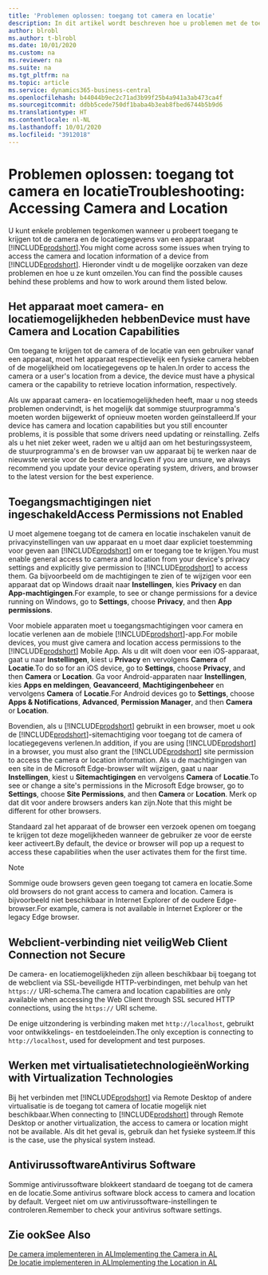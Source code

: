 ```yaml
---
title: 'Problemen oplossen: toegang tot camera en locatie'
description: In dit artikel wordt beschreven hoe u problemen met de toegang tot camera- en locatiegegevens in Business Central oplost.
author: blrobl
ms.author: t-blrobl
ms.date: 10/01/2020
ms.custom: na
ms.reviewer: na
ms.suite: na
ms.tgt_pltfrm: na
ms.topic: article
ms.service: dynamics365-business-central
ms.openlocfilehash: b44044b9ec2c71ad3b99f25b4a941a3ab473ca4f
ms.sourcegitcommit: ddbb5cede750df1baba4b3eab8fbed6744b5b9d6
ms.translationtype: HT
ms.contentlocale: nl-NL
ms.lasthandoff: 10/01/2020
ms.locfileid: "3912018"
---
```

# <a name="troubleshooting-accessing-camera-and-location"></a><span data-ttu-id="f7225-103">Problemen oplossen: toegang tot camera en locatie</span><span class="sxs-lookup"><span data-stu-id="f7225-103">Troubleshooting: Accessing Camera and Location</span></span>

<span data-ttu-id="f7225-104">U kunt enkele problemen tegenkomen wanneer u probeert toegang te krijgen tot de camera en de locatiegegevens van een apparaat [!INCLUDE[prodshort](includes/prodshort.md)].</span><span class="sxs-lookup"><span data-stu-id="f7225-104">You might come across some issues when trying to access the camera and location information of a device from [!INCLUDE[prodshort](includes/prodshort.md)].</span></span> <span data-ttu-id="f7225-105">Hieronder vindt u de mogelijke oorzaken van deze problemen en hoe u ze kunt omzeilen.</span><span class="sxs-lookup"><span data-stu-id="f7225-105">You can find the possible causes behind these problems and how to work around them listed below.</span></span>

## <a name="device-must-have-camera-and-location-capabilities"></a><span data-ttu-id="f7225-106">Het apparaat moet camera- en locatiemogelijkheden hebben</span><span class="sxs-lookup"><span data-stu-id="f7225-106">Device must have Camera and Location Capabilities</span></span>

<span data-ttu-id="f7225-107">Om toegang te krijgen tot de camera of de locatie van een gebruiker vanaf een apparaat, moet het apparaat respectievelijk een fysieke camera hebben of de mogelijkheid om locatiegegevens op te halen.</span><span class="sxs-lookup"><span data-stu-id="f7225-107">In order to access the camera or a user's location from a device, the device must have a physical camera or the capability to retrieve location information, respectively.</span></span>

<span data-ttu-id="f7225-108">Als uw apparaat camera- en locatiemogelijkheden heeft, maar u nog steeds problemen ondervindt, is het mogelijk dat sommige stuurprogramma's moeten worden bijgewerkt of opnieuw moeten worden geïnstalleerd.</span><span class="sxs-lookup"><span data-stu-id="f7225-108">If your device has camera and location capabilities but you still encounter problems, it is possible that some drivers need updating or reinstalling.</span></span> <span data-ttu-id="f7225-109">Zelfs als u het niet zeker weet, raden we u altijd aan om het besturingssysteem, de stuurprogramma's en de browser van uw apparaat bij te werken naar de nieuwste versie voor de beste ervaring.</span><span class="sxs-lookup"><span data-stu-id="f7225-109">Even if you are unsure, we always recommend you update your device operating system, drivers, and browser to the latest version for the best experience.</span></span>

## <a name="access-permissions-not-enabled"></a><span data-ttu-id="f7225-110">Toegangsmachtigingen niet ingeschakeld</span><span class="sxs-lookup"><span data-stu-id="f7225-110">Access Permissions not Enabled</span></span>

<span data-ttu-id="f7225-111">U moet algemene toegang tot de camera en locatie inschakelen vanuit de privacyinstellingen van uw apparaat en u moet daar expliciet toestemming voor geven aan [!INCLUDE[prodshort](includes/prodshort.md)] om er toegang toe te krijgen.</span><span class="sxs-lookup"><span data-stu-id="f7225-111">You must enable general access to camera and location from your device's privacy settings and explicitly give permission to  [!INCLUDE[prodshort](includes/prodshort.md)] to access them.</span></span> <span data-ttu-id="f7225-112">Ga bijvoorbeeld om de machtigingen te zien of te wijzigen voor een apparaat dat op Windows draait naar **Instellingen**, kies **Privacy** en dan **App-machtigingen**.</span><span class="sxs-lookup"><span data-stu-id="f7225-112">For example, to see or change permissions for a device running on Windows, go to **Settings**, choose **Privacy**, and then **App permissions**.</span></span> 

<span data-ttu-id="f7225-113">Voor mobiele apparaten moet u toegangsmachtigingen voor camera en locatie verlenen aan de mobiele [!INCLUDE[prodshort](includes/prodshort.md)]-app.</span><span class="sxs-lookup"><span data-stu-id="f7225-113">For mobile devices, you must give camera and location access permissions to the [!INCLUDE[prodshort](includes/prodshort.md)] Mobile App.</span></span> <span data-ttu-id="f7225-114">Als u dit wilt doen voor een iOS-apparaat, gaat u naar **Instellingen**, kiest u **Privacy** en vervolgens **Camera** of **Locatie**.</span><span class="sxs-lookup"><span data-stu-id="f7225-114">To do so for an iOS device, go to **Settings**, choose **Privacy**, and then **Camera** or **Location**.</span></span> <span data-ttu-id="f7225-115">Ga voor Android-apparaten naar **Instellingen**, kies **Apps en meldingen**, **Geavanceerd**, **Machtigingenbeheer** en vervolgens **Camera** of **Locatie**.</span><span class="sxs-lookup"><span data-stu-id="f7225-115">For Android devices go to **Settings**, choose **Apps & Notifications**, **Advanced**, **Permission Manager**, and then **Camera** or **Location**.</span></span>

<span data-ttu-id="f7225-116">Bovendien, als u [!INCLUDE[prodshort](includes/prodshort.md)] gebruikt in een browser, moet u ook de [!INCLUDE[prodshort](includes/prodshort.md)]-sitemachtiging voor toegang tot de camera of locatiegegevens verlenen.</span><span class="sxs-lookup"><span data-stu-id="f7225-116">In addition, if you are using [!INCLUDE[prodshort](includes/prodshort.md)] in a browser, you must also grant the [!INCLUDE[prodshort](includes/prodshort.md)] site permission to access the camera or location information.</span></span> <span data-ttu-id="f7225-117">Als u de machtigingen van een site in de Microsoft Edge-browser wilt wijzigen, gaat u naar **Instellingen**, kiest u **Sitemachtigingen** en vervolgens **Camera** of **Locatie**.</span><span class="sxs-lookup"><span data-stu-id="f7225-117">To see or change a site's permissions in the Microsoft Edge browser, go to **Settings**, choose **Site Permissions**, and then **Camera** or **Location**.</span></span> <span data-ttu-id="f7225-118">Merk op dat dit voor andere browsers anders kan zijn.</span><span class="sxs-lookup"><span data-stu-id="f7225-118">Note that this might be different for other browsers.</span></span>

<span data-ttu-id="f7225-119">Standaard zal het apparaat of de browser een verzoek openen om toegang te krijgen tot deze mogelijkheden wanneer de gebruiker ze voor de eerste keer activeert.</span><span class="sxs-lookup"><span data-stu-id="f7225-119">By default, the device or browser will pop up a request to access these capabilities when the user activates them for the first time.</span></span>

> [!NOTE]  
> <span data-ttu-id="f7225-120">Sommige oude browsers geven geen toegang tot camera en locatie.</span><span class="sxs-lookup"><span data-stu-id="f7225-120">Some old browsers do not grant access to camera and location.</span></span> <span data-ttu-id="f7225-121">Camera is bijvoorbeeld niet beschikbaar in Internet Explorer of de oudere Edge-browser.</span><span class="sxs-lookup"><span data-stu-id="f7225-121">For example, camera is not available in Internet Explorer or the legacy Edge browser.</span></span>

## <a name="web-client-connection-not-secure"></a><span data-ttu-id="f7225-122">Webclient-verbinding niet veilig</span><span class="sxs-lookup"><span data-stu-id="f7225-122">Web Client Connection not Secure</span></span>

<span data-ttu-id="f7225-123">De camera- en locatiemogelijkheden zijn alleen beschikbaar bij toegang tot de webclient via SSL-beveiligde HTTP-verbindingen, met behulp van het `https://` URI-schema.</span><span class="sxs-lookup"><span data-stu-id="f7225-123">The camera and location capabilities are only available when accessing the Web Client through SSL secured HTTP connections, using the `https://` URI scheme.</span></span> 

<span data-ttu-id="f7225-124">De enige uitzondering is verbinding maken met `http://localhost`, gebruikt voor ontwikkelings- en testdoeleinden.</span><span class="sxs-lookup"><span data-stu-id="f7225-124">The only exception is connecting to `http://localhost`, used for development and test purposes.</span></span>


## <a name="working-with-virtualization-technologies"></a><span data-ttu-id="f7225-125">Werken met virtualisatietechnologieën</span><span class="sxs-lookup"><span data-stu-id="f7225-125">Working with Virtualization Technologies</span></span>

<span data-ttu-id="f7225-126">Bij het verbinden met [!INCLUDE[prodshort](includes/prodshort.md)] via Remote Desktop of andere virtualisatie is de toegang tot camera of locatie mogelijk niet beschikbaar.</span><span class="sxs-lookup"><span data-stu-id="f7225-126">When connecting to [!INCLUDE[prodshort](includes/prodshort.md)] through Remote Desktop or another virtualization, the access to camera or location might not be available.</span></span> <span data-ttu-id="f7225-127">Als dit het geval is, gebruik dan het fysieke systeem.</span><span class="sxs-lookup"><span data-stu-id="f7225-127">If this is the case, use the physical system instead.</span></span>

## <a name="antivirus-software"></a><span data-ttu-id="f7225-128">Antivirussoftware</span><span class="sxs-lookup"><span data-stu-id="f7225-128">Antivirus Software</span></span>
<span data-ttu-id="f7225-129">Sommige antivirussoftware blokkeert standaard de toegang tot de camera en de locatie.</span><span class="sxs-lookup"><span data-stu-id="f7225-129">Some antivirus software block access to camera and location by default.</span></span> <span data-ttu-id="f7225-130">Vergeet niet om uw antivirussoftware-instellingen te controleren.</span><span class="sxs-lookup"><span data-stu-id="f7225-130">Remember to check your antivirus software settings.</span></span>

## <a name="see-also"></a><span data-ttu-id="f7225-131">Zie ook</span><span class="sxs-lookup"><span data-stu-id="f7225-131">See Also</span></span>
[<span data-ttu-id="f7225-132">De camera implementeren in AL</span><span class="sxs-lookup"><span data-stu-id="f7225-132">Implementing the Camera in AL</span></span>](/dynamics365/business-central/dev-itpro/developer/devenv-implement-camera-al)  
[<span data-ttu-id="f7225-133">De locatie implementeren in AL</span><span class="sxs-lookup"><span data-stu-id="f7225-133">Implementing the Location in AL</span></span>](/dynamics365/business-central/dev-itpro/developer/devenv-implement-location-al)
